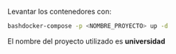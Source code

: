 Levantar los contenedores con:

```bash
bashdocker-compose -p <NOMBRE_PROYECTO> up -d
```

El nombre del proyecto utilizado es **universidad**
